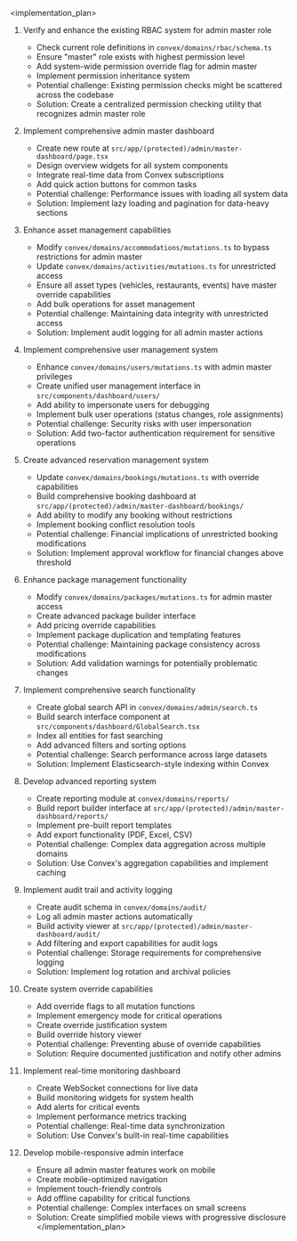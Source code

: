 <implementation_plan>
1. Verify and enhance the existing RBAC system for admin master role
   - Check current role definitions in `convex/domains/rbac/schema.ts`
   - Ensure "master" role exists with highest permission level
   - Add system-wide permission override flag for admin master
   - Implement permission inheritance system
   - Potential challenge: Existing permission checks might be scattered across the codebase
   - Solution: Create a centralized permission checking utility that recognizes admin master role

2. Implement comprehensive admin master dashboard
   - Create new route at `src/app/(protected)/admin/master-dashboard/page.tsx`
   - Design overview widgets for all system components
   - Integrate real-time data from Convex subscriptions
   - Add quick action buttons for common tasks
   - Potential challenge: Performance issues with loading all system data
   - Solution: Implement lazy loading and pagination for data-heavy sections

3. Enhance asset management capabilities
   - Modify `convex/domains/accommodations/mutations.ts` to bypass restrictions for admin master
   - Update `convex/domains/activities/mutations.ts` for unrestricted access
   - Ensure all asset types (vehicles, restaurants, events) have master override capabilities
   - Add bulk operations for asset management
   - Potential challenge: Maintaining data integrity with unrestricted access
   - Solution: Implement audit logging for all admin master actions

4. Implement comprehensive user management system
   - Enhance `convex/domains/users/mutations.ts` with admin master privileges
   - Create unified user management interface in `src/components/dashboard/users/`
   - Add ability to impersonate users for debugging
   - Implement bulk user operations (status changes, role assignments)
   - Potential challenge: Security risks with user impersonation
   - Solution: Add two-factor authentication requirement for sensitive operations

5. Create advanced reservation management system
   - Update `convex/domains/bookings/mutations.ts` with override capabilities
   - Build comprehensive booking dashboard at `src/app/(protected)/admin/master-dashboard/bookings/`
   - Add ability to modify any booking without restrictions
   - Implement booking conflict resolution tools
   - Potential challenge: Financial implications of unrestricted booking modifications
   - Solution: Implement approval workflow for financial changes above threshold

6. Enhance package management functionality
   - Modify `convex/domains/packages/mutations.ts` for admin master access
   - Create advanced package builder interface
   - Add pricing override capabilities
   - Implement package duplication and templating features
   - Potential challenge: Maintaining package consistency across modifications
   - Solution: Add validation warnings for potentially problematic changes

7. Implement comprehensive search functionality
   - Create global search API in `convex/domains/admin/search.ts`
   - Build search interface component at `src/components/dashboard/GlobalSearch.tsx`
   - Index all entities for fast searching
   - Add advanced filters and sorting options
   - Potential challenge: Search performance across large datasets
   - Solution: Implement Elasticsearch-style indexing within Convex

8. Develop advanced reporting system
   - Create reporting module at `convex/domains/reports/`
   - Build report builder interface at `src/app/(protected)/admin/master-dashboard/reports/`
   - Implement pre-built report templates
   - Add export functionality (PDF, Excel, CSV)
   - Potential challenge: Complex data aggregation across multiple domains
   - Solution: Use Convex's aggregation capabilities and implement caching

9. Implement audit trail and activity logging
   - Create audit schema in `convex/domains/audit/`
   - Log all admin master actions automatically
   - Build activity viewer at `src/app/(protected)/admin/master-dashboard/audit/`
   - Add filtering and export capabilities for audit logs
   - Potential challenge: Storage requirements for comprehensive logging
   - Solution: Implement log rotation and archival policies

10. Create system override capabilities
    - Add override flags to all mutation functions
    - Implement emergency mode for critical operations
    - Create override justification system
    - Build override history viewer
    - Potential challenge: Preventing abuse of override capabilities
    - Solution: Require documented justification and notify other admins

11. Implement real-time monitoring dashboard
    - Create WebSocket connections for live data
    - Build monitoring widgets for system health
    - Add alerts for critical events
    - Implement performance metrics tracking
    - Potential challenge: Real-time data synchronization
    - Solution: Use Convex's built-in real-time capabilities

12. Develop mobile-responsive admin interface
    - Ensure all admin master features work on mobile
    - Create mobile-optimized navigation
    - Implement touch-friendly controls
    - Add offline capability for critical functions
    - Potential challenge: Complex interfaces on small screens
    - Solution: Create simplified mobile views with progressive disclosure
</implementation_plan>